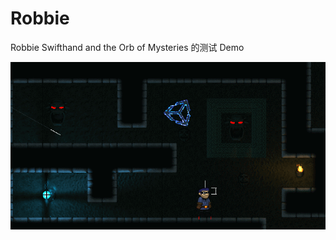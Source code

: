 # Robbie

Robbie Swifthand and the Orb of Mysteries 的测试 Demo

![202002281544](https://github.com/SSGamble/Robbie/blob/master/202002281544.gif)

